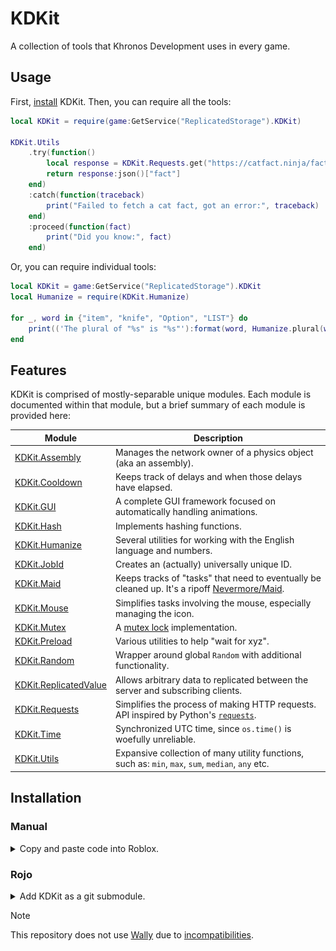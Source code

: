 # KDKit
A collection of tools that Khronos Development uses in every game.

## Usage

First, [install](#installation) KDKit. Then, you can require all the tools:
```lua
local KDKit = require(game:GetService("ReplicatedStorage").KDKit)

KDKit.Utils
    .try(function()
        local response = KDKit.Requests.get("https://catfact.ninja/fact")
        return response:json()["fact"]
    end)
    :catch(function(traceback)
        print("Failed to fetch a cat fact, got an error:", traceback)
    end)
    :proceed(function(fact)
        print("Did you know:", fact)
    end)
```

Or, you can require individual tools:
```lua
local KDKit = game:GetService("ReplicatedStorage").KDKit
local Humanize = require(KDKit.Humanize)

for _, word in {"item", "knife", "Option", "LIST"} do
    print(('The plural of "%s" is "%s"'):format(word, Humanize.plural(word)))
end
```

## Features

KDKit is comprised of mostly-separable unique modules. Each module is documented within that module, but a brief summary of each module is provided here:

| Module | Description |
| --- | --- |
| [KDKit.Assembly](KDKit/Assembly.lua) | Manages the network owner of a physics object (aka an assembly). |
| [KDKit.Cooldown](KDKit/Cooldown.lua) | Keeps track of delays and when those delays have elapsed. |
| [KDKit.GUI](KDKit/GUI/README.md) | A complete GUI framework focused on automatically handling animations. |
| [KDKit.Hash](KDKit/Hash/init.lua) | Implements hashing functions. |
| [KDKit.Humanize](KDKit/Humanize.lua) | Several utilities for working with the English language and numbers. |
| [KDKit.JobId](KDKit/JobId.lua) | Creates an (actually) universally unique ID. |
| [KDKit.Maid](KDKit/Maid.lua) | Keeps tracks of "tasks" that need to eventually be cleaned up. It's a ripoff [Nevermore/Maid](https://quenty.github.io/NevermoreEngine/api/Maid/). |
| [KDKit.Mouse](KDKit/Mouse.lua) | Simplifies tasks involving the mouse, especially managing the icon. |
| [KDKit.Mutex](KDKit/Mutex.lua) | A [mutex lock](https://en.wikipedia.org/wiki/Lock_(computer_science)) implementation. |
| [KDKit.Preload](KDKit/Preload.lua) | Various utilities to help "wait for xyz". |
| [KDKit.Random](KDKit/Random.lua) | Wrapper around global `Random` with additional functionality. |
| [KDKit.ReplicatedValue](KDKit/ReplicatedValue.lua) | Allows arbitrary data to replicated between the server and subscribing clients. |
| [KDKit.Requests](KDKit/Requests.lua) | Simplifies the process of making HTTP requests. API inspired by Python's [`requests`](https://github.com/psf/requests). |
| [KDKit.Time](KDKit/Time.lua) | Synchronized UTC time, since `os.time()` is woefully unreliable.  |
| [KDKit.Utils](KDKit/Utils.lua) | Expansive collection of many utility functions, such as: `min`, `max`, `sum`, `median`, `any` etc. |

## Installation

### Manual

<details>
    <summary>Copy and paste code into Roblox.</summary>
  
If you know what you want, and don't care about versioning, you can simply copy and paste whatever you want into the game.

This is what a full KDKit installation looks like in-game:
<img height="400px" src=".github/readme-static/kdkit-ingame.png" />

Many of the features do not rely on each other, so you may choose to only add one or a few modules.
</details>

### Rojo

<details>
    <summary>Add KDKit as a git submodule.</summary>
  
Lets say you have the following [Rojo](https://rojo.space/) project for your game:
```
YourGame/
├── src/
│   ├── ReplicatedStorage/
│   │   └── YourReplicatedCode.lua
│   └── ServerScriptService/
│       └── YourServerCode.lua
└── default.project.json
```

Where `default.project.json` is:
```json
{
    "name": "YourGame",
    "tree": {
        "$className": "DataModel",
        "ServerScriptService": {
            "$ignoreUnknownInstances": true,
            "$path": "src/ServerScriptService"
        },
        "ReplicatedStorage": {
            "$ignoreUnknownInstances": true,
            "$path": "src/ReplicatedStorage"
        }
    }
}
```

And you want to install `KDKit` to `ReplicatedStorage/KDKit`. You can add it as a submodule:
```sh
cd YourGame/src/ReplicatedStorage
git submodule add "https://github.com/KhronosDevelopment/KDKit" KDKit
```

And you're done! Now you can use KDKit:
```lua
local KDKit = require(game:GetService("ReplicatedStorage"):WaitForChild("KDKit"))

print(KDKit.Utils.sum({ 1, 2, 3 }))
```
</details>

> [!NOTE]
> This repository does not use [Wally](https://wally.run/) due to [incompatibilities](https://discord.com/channels/385151591524597761/872225914149302333/1257773007577809027).
